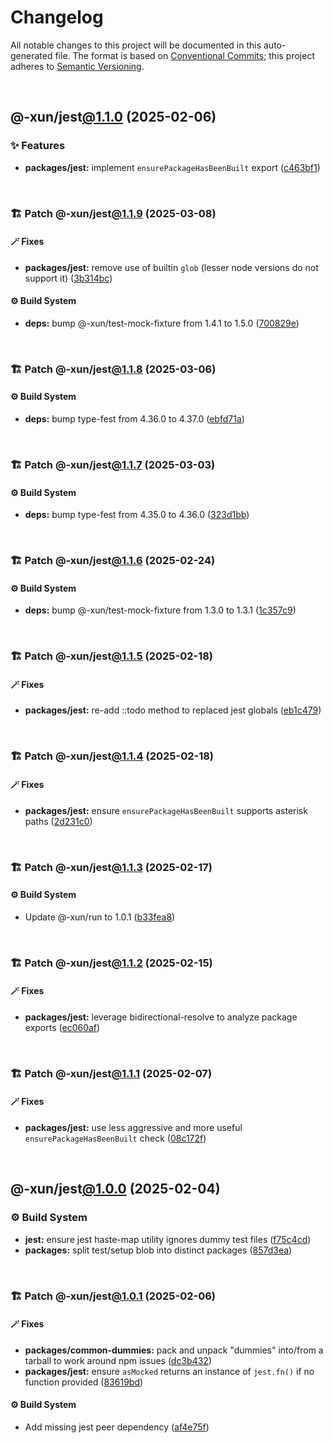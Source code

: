 # Changelog

All notable changes to this project will be documented in this auto-generated
file. The format is based on [Conventional Commits][1];
this project adheres to [Semantic Versioning][2].

<br />

## @-xun/jest[@1.1.0][3] (2025-02-06)

### ✨ Features

- **packages/jest:** implement `ensurePackageHasBeenBuilt` export ([c463bf1][4])

<br />

### 🏗️ Patch @-xun/jest[@1.1.9][5] (2025-03-08)

#### 🪄 Fixes

- **packages/jest:** remove use of builtin `glob` (lesser node versions do not support it) ([3b314bc][6])

#### ⚙️ Build System

- **deps:** bump @-xun/test-mock-fixture from 1.4.1 to 1.5.0 ([700829e][7])

<br />

### 🏗️ Patch @-xun/jest[@1.1.8][8] (2025-03-06)

#### ⚙️ Build System

- **deps:** bump type-fest from 4.36.0 to 4.37.0 ([ebfd71a][9])

<br />

### 🏗️ Patch @-xun/jest[@1.1.7][10] (2025-03-03)

#### ⚙️ Build System

- **deps:** bump type-fest from 4.35.0 to 4.36.0 ([323d1bb][11])

<br />

### 🏗️ Patch @-xun/jest[@1.1.6][12] (2025-02-24)

#### ⚙️ Build System

- **deps:** bump @-xun/test-mock-fixture from 1.3.0 to 1.3.1 ([1c357c9][13])

<br />

### 🏗️ Patch @-xun/jest[@1.1.5][14] (2025-02-18)

#### 🪄 Fixes

- **packages/jest:** re-add ::todo method to replaced jest globals ([eb1c479][15])

<br />

### 🏗️ Patch @-xun/jest[@1.1.4][16] (2025-02-18)

#### 🪄 Fixes

- **packages/jest:** ensure `ensurePackageHasBeenBuilt` supports asterisk paths ([2d231c0][17])

<br />

### 🏗️ Patch @-xun/jest[@1.1.3][18] (2025-02-17)

#### ⚙️ Build System

- Update @-xun/run to 1.0.1 ([b33fea8][19])

<br />

### 🏗️ Patch @-xun/jest[@1.1.2][20] (2025-02-15)

#### 🪄 Fixes

- **packages/jest:** leverage bidirectional-resolve to analyze package exports ([ec060af][21])

<br />

### 🏗️ Patch @-xun/jest[@1.1.1][22] (2025-02-07)

#### 🪄 Fixes

- **packages/jest:** use less aggressive and more useful `ensurePackageHasBeenBuilt` check ([08c172f][23])

<br />

## @-xun/jest[@1.0.0][24] (2025-02-04)

### ⚙️ Build System

- **jest:** ensure jest haste-map utility ignores dummy test files ([f75c4cd][25])
- **packages:** split test/setup blob into distinct packages ([857d3ea][26])

<br />

### 🏗️ Patch @-xun/jest[@1.0.1][27] (2025-02-06)

#### 🪄 Fixes

- **packages/common-dummies:** pack and unpack "dummies" into/from a tarball to work around npm issues ([dc3b432][28])
- **packages/jest:** ensure `asMocked` returns an instance of `jest.fn()` if no function provided ([83619bd][29])

#### ⚙️ Build System

- Add missing jest peer dependency ([af4e75f][30])

[1]: https://conventionalcommits.org
[2]: https://semver.org
[3]: https://github.com/Xunnamius/test-utils/compare/@-xun/jest@1.0.1...@-xun/jest@1.1.0
[4]: https://github.com/Xunnamius/test-utils/commit/c463bf1463aea0453e6a08cbbcb204aba8b229ef
[5]: https://github.com/Xunnamius/test-utils/compare/@-xun/jest@1.1.8...@-xun/jest@1.1.9
[6]: https://github.com/Xunnamius/test-utils/commit/3b314bc406540af303ab44ed657a090059f493b7
[7]: https://github.com/Xunnamius/test-utils/commit/700829e1ae21be9bdd14d701afce45cfe08203d7
[8]: https://github.com/Xunnamius/test-utils/compare/@-xun/jest@1.1.7...@-xun/jest@1.1.8
[9]: https://github.com/Xunnamius/test-utils/commit/ebfd71ae5254a3c4cb33b94c4c1777fdaa1f559c
[10]: https://github.com/Xunnamius/test-utils/compare/@-xun/jest@1.1.6...@-xun/jest@1.1.7
[11]: https://github.com/Xunnamius/test-utils/commit/323d1bbb2784524bc0fd6ac2a04430a19fc414c4
[12]: https://github.com/Xunnamius/test-utils/compare/@-xun/jest@1.1.5...@-xun/jest@1.1.6
[13]: https://github.com/Xunnamius/test-utils/commit/1c357c951aa527f86e5a3a850b3c904c7d633ae0
[14]: https://github.com/Xunnamius/test-utils/compare/@-xun/jest@1.1.4...@-xun/jest@1.1.5
[15]: https://github.com/Xunnamius/test-utils/commit/eb1c4791975c2e404ed1d1fa0124c3bbd9ef41f4
[16]: https://github.com/Xunnamius/test-utils/compare/@-xun/jest@1.1.3...@-xun/jest@1.1.4
[17]: https://github.com/Xunnamius/test-utils/commit/2d231c008d107baf61eba939013d58df61adad65
[18]: https://github.com/Xunnamius/test-utils/compare/@-xun/jest@1.1.2...@-xun/jest@1.1.3
[19]: https://github.com/Xunnamius/test-utils/commit/b33fea8db53369e4e821d273ed05fd0d4c91b749
[20]: https://github.com/Xunnamius/test-utils/compare/@-xun/jest@1.1.1...@-xun/jest@1.1.2
[21]: https://github.com/Xunnamius/test-utils/commit/ec060af799a2bd987617106ad6f035907c4f4f42
[22]: https://github.com/Xunnamius/test-utils/compare/@-xun/jest@1.1.0...@-xun/jest@1.1.1
[23]: https://github.com/Xunnamius/test-utils/commit/08c172fd86063ef2cb40963f770391649cfb8900
[24]: https://github.com/Xunnamius/test-utils/compare/857d3eac80084608a88cbc27476cbe23e155ce7d...@-xun/jest@1.0.0
[25]: https://github.com/Xunnamius/test-utils/commit/f75c4cd929f5d1720d466436ad2ee5c68cced170
[26]: https://github.com/Xunnamius/test-utils/commit/857d3eac80084608a88cbc27476cbe23e155ce7d
[27]: https://github.com/Xunnamius/test-utils/compare/@-xun/jest@1.0.0...@-xun/jest@1.0.1
[28]: https://github.com/Xunnamius/test-utils/commit/dc3b432f6d15898a8396cf56c73f03cafcecb7a9
[29]: https://github.com/Xunnamius/test-utils/commit/83619bdf03d91fda9056a40b5dc66ce530cc9131
[30]: https://github.com/Xunnamius/test-utils/commit/af4e75f9b436c758cd44a902f489c5640d8b2b47
